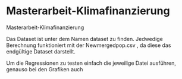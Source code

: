 # Masterarbeit-Klimafinanzierung
Masterarbeit-Klimafinanzierung

Das Dataset ist unter dem Namen dataset zu finden.
Jedwedige Berechnung funktioniert mit der Newmergedpop.csv , da diese das endgültige Dataset darstellt.

Um die Regressionen zu testen einfach die jeweilige Datei ausführen, genauso bei den Grafiken auch

